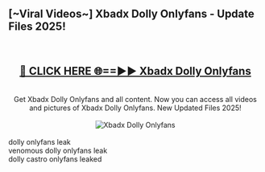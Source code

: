 <h2>[~Viral Videos~] Xbadx Dolly Onlyfans - Update Files 2025!</h2>
<br>
<div align="center">
<h2><a href="https://betterlinks.top/A2PfLJ" rel="nofollow">🔴 CLICK HERE 🌐==►► Xbadx Dolly Onlyfans</a></h2>
<br>
Get Xbadx Dolly Onlyfans and all content. Now you can access all videos and pictures of Xbadx Dolly Onlyfans. New Updated Files 2025!
<br>
<br>
<a href="https://betterlinks.top/A2PfLJ" rel="nofollow" data-target="animated-image.originalLink"><img src="https://i.ibb.co.com/WyWwxjT/player-gif2.gif" alt="Xbadx Dolly Onlyfans" style="max-width: 100%; display: inline-block;" data-target="animated-image.originalImage"></a>
</div>
<br>
dolly onlyfans leak<br>
venomous dolly onlyfans leak<br>
dolly castro onlyfans leaked